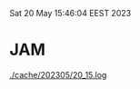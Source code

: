 Sat 20 May 15:46:04 EEST 2023
# JAM
<a href='./cache/202305/20_15.log'>./cache/202305/20_15.log</a>
